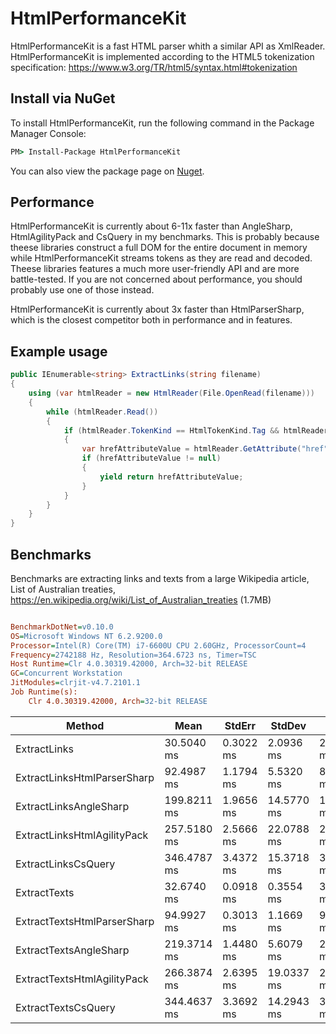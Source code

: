 # HtmlPerformanceKit
HtmlPerformanceKit is a fast HTML parser whith a similar API as XmlReader. HtmlPerformanceKit is implemented according to the HTML5 tokenization specification:
https://www.w3.org/TR/html5/syntax.html#tokenization

## Install via NuGet
To install HtmlPerformanceKit, run the following command in the Package Manager Console:

```cmd
PM> Install-Package HtmlPerformanceKit
```
You can also view the package page on [Nuget](https://www.nuget.org/packages/HtmlPerformanceKit/).

## Performance
HtmlPerformanceKit is currently about 6-11x faster than AngleSharp, HtmlAgilityPack and CsQuery in my benchmarks. 
This is probably because theese libraries construct a full DOM for the entire document in memory while HtmlPerformanceKit streams tokens as they are read and decoded. 
Theese libraries features a much more user-friendly API and are more battle-tested. If you are not concerned about performance, you should probably use one of those instead. 

HtmlPerformanceKit is currently about 3x faster than HtmlParserSharp, which is the closest competitor both in performance and in features.

## Example usage
```csharp
public IEnumerable<string> ExtractLinks(string filename)
{
    using (var htmlReader = new HtmlReader(File.OpenRead(filename)))
    {
        while (htmlReader.Read())
        {
            if (htmlReader.TokenKind == HtmlTokenKind.Tag && htmlReader.Name == "a")
            {
                var hrefAttributeValue = htmlReader.GetAttribute("href");
                if (hrefAttributeValue != null)
                {
                    yield return hrefAttributeValue;
                }
            }
        }
    }
}
```

## Benchmarks
Benchmarks are extracting links and texts from a large Wikipedia article, List of Australian treaties, https://en.wikipedia.org/wiki/List_of_Australian_treaties (1.7MB)

``` ini

BenchmarkDotNet=v0.10.0
OS=Microsoft Windows NT 6.2.9200.0
Processor=Intel(R) Core(TM) i7-6600U CPU 2.60GHz, ProcessorCount=4
Frequency=2742188 Hz, Resolution=364.6723 ns, Timer=TSC
Host Runtime=Clr 4.0.30319.42000, Arch=32-bit RELEASE
GC=Concurrent Workstation
JitModules=clrjit-v4.7.2101.1
Job Runtime(s):
	Clr 4.0.30319.42000, Arch=32-bit RELEASE


```
|                      Method |        Mean |    StdErr |     StdDev |      Median |
|---------------------------- |------------ |---------- |----------- |------------ |
| ExtractLinks |  30.5040 ms | 0.3022 ms |  2.0936 ms |  29.8002 ms |
| ExtractLinksHtmlParserSharp |  92.4987 ms | 1.1794 ms |  5.5320 ms |  89.6711 ms |
| ExtractLinksAngleSharp | 199.8211 ms | 1.9656 ms | 14.5770 ms | 194.6425 ms |
| ExtractLinksHtmlAgilityPack | 257.5180 ms | 2.5666 ms | 22.0788 ms | 250.6009 ms |
| ExtractLinksCsQuery | 346.4787 ms | 3.4372 ms | 15.3718 ms | 342.9341 ms |
| ExtractTexts |  32.6740 ms | 0.0918 ms |  0.3554 ms |  32.6529 ms |
| ExtractTextsHtmlParserSharp |  94.9927 ms | 0.3013 ms |  1.1669 ms |  95.0740 ms |
| ExtractTextsAngleSharp | 219.3714 ms | 1.4480 ms |  5.6079 ms | 218.1780 ms |
| ExtractTextsHtmlAgilityPack | 266.3874 ms | 2.6395 ms | 19.0337 ms | 260.1867 ms |
| ExtractTextsCsQuery | 344.4637 ms | 3.3692 ms | 14.2943 ms | 336.0718 ms |

